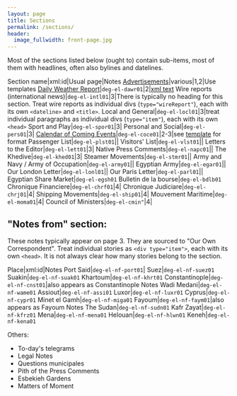 ```yaml
---
layout: page
title: Sections
permalink: /sections/
header:
  image_fullwidth: front-page.jpg
---
```


Most of the sections listed below (ought to) contain sub-items, most of them with headlines, often also bylines and datelines. <!-- I should make it a requirement that all sections contain xml:id -->

Section name|xml:id|Usual page|Notes
[Advertisements](https://dig-eg-gaz.github.io/advertisements/)|various|1,2|Use templates
[Daily Weather Report](https://dig-eg-gaz.github.io/boilerplates-and-tables/#daily-weather-report)|`deg-el-dawr01`|2|[xml text](https://github.com/dig-eg-gaz/boilerplates/blob/master/boilerplates-text/daily-weather-report.xml)
Wire reports (international news)|`deg-el-intl01`|3|There is typically no heading for this section. Treat wire reports as individual divs (`type="wireReport"`), each with its own `<dateline>` and `<title>`.
Local and General|`deg-el-locl01`|3|treat individual paragraphs as individual divs (`type="item"`), each with its own `<head>`
Sport and Play|`deg-el-spor01`|3|
Personal and Social|`deg-el-pers01`|3|
[Calendar of Coming Events](https://dig-eg-gaz.github.io/boilerplates-and-tables/#calendar-of-coming-events)|`deg-el-coce01`|2-3|see [template](https://github.com/dig-eg-gaz/boilerplates/blob/master/boilerplates-text/calendar-of-coming-events.xml) for format
Passenger List|`deg-el-plst01`||
Visitors' List|`deg-el-vlst01`||
Letters to the Editor|`deg-el-lett01`|3|
Native Press Comments|`deg-el-napc01`||
The Khedive|`deg-el-khed01`|3|
Steamer Movements|`deg-el-stmr01`||
Army and Navy / Army of Occupation|`deg-el-army01`||
Egyptian Army|`deg-el-egar01`||
Our London Letter|`deg-el-lonl01`||
Our Paris Letter|`deg-el-parl01`||
Egyptian Share Market|`deg-el-egsh01`
Bulletin de la bourse|`deg-el-bdlb01`
Chronique Financiere|`deg-el-chrf01`|4|
Chronique Judiciare|`deg-el-chrj01`|4|
Shipping Movements|`deg-el-ship01`|4|
Mouvement Maritime|`deg-el-moma01`|4|
Council of Ministers|`deg-el-cmin"`|4|

## "Notes from" section:
These notes typically appear on page 3. They are sourced to "Our Own Correspondent". Treat individual stories as `<div type="item">`, each with its own `<head>`. It is not always clear how many stories belong to the section.

Place|xml:id|Notes
Port Said|`deg-el-nf-port01`|
Suez|`deg-el-nf-suez01`
Suakin|`deg-el-nf-suak01`
Khartoum|`deg-el-nf-khrt01`
Constantinople|`deg-el-nf-cnst01`|also appears as Constantinople Notes
Wadi Medani|`deg-el-nf-wame01`
Assiout|`deg-el-nf-assi01`
Luxor|`deg-el-nf-luxr01`
Cyprus|`deg-el-nf-cypr01`
Minet el Gamh|`deg-el-nf-miga01`
Fayoum|`deg-el-nf-faym01`|also appears as Fayoum Notes
The Sudan|`deg-el-nf-sudn01`
Kafr Zayat|`deg-el-nf-kfrz01`
Mena|`deg-el-nf-mena01`
Helouan|`deg-el-nf-hlwn01`
Keneh|`deg-el-nf-kena01`

Others:
- To-day's telegrams
- Legal Notes
- Questions municipales
- Pith of the Press Comments
- Esbekieh Gardens
- Matters of Moment
